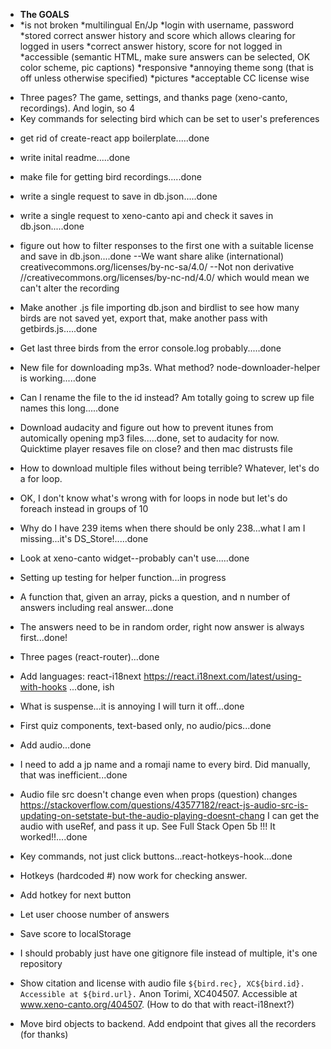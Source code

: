 - **The GOALS**
- *is not broken *multilingual En/Jp *login with username, password *stored correct answer history and score which allows clearing for logged in users *correct answer history, score for not logged in *accessible (semantic HTML, make sure answers can be selected, OK color scheme, pic captions) *responsive *annoying theme song (that is off unless otherwise specified) *pictures *acceptable CC license wise

* Three pages? The game, settings, and thanks page (xeno-canto, recordings). And login, so 4
* Key commands for selecting bird which can be set to user's preferences

- get rid of create-react app boilerplate.....done
- write inital readme.....done
- make file for getting bird recordings.....done
- write a single request to save in db.json.....done
- write a single request to xeno-canto api and check it saves in db.json.....done
- figure out how to filter responses to the first one with a suitable license and save in db.json....done
  --We want share alike (international) creativecommons.org/licenses/by-nc-sa/4.0/
  --Not non derivative //creativecommons.org/licenses/by-nc-nd/4.0/ which would mean we can't alter the recording
- Make another .js file importing db.json and birdlist to see how many birds are not saved yet, export that, make another pass with getbirds.js.....done
- Get last three birds from the error console.log probably.....done
- New file for downloading mp3s. What method? node-downloader-helper is working.....done
- Can I rename the file to the id instead? Am totally going to screw up file names this long.....done
- Download audacity and figure out how to prevent itunes from automically opening mp3 files.....done, set to audacity for now. Quicktime player resaves file on close? and then mac distrusts file
- How to download multiple files without being terrible? Whatever, let's do a for loop.
- OK, I don't know what's wrong with for loops in node but let's do foreach instead in groups of 10
- Why do I have 239 items when there should be only 238...what I am I missing...it's DS_Store!.....done
- Look at xeno-canto widget--probably can't use.....done
- Setting up testing for helper function...in progress
- A function that, given an array, picks a question, and n number of answers including real answer...done
- The answers need to be in random order, right now answer is always first...done!
- Three pages (react-router)...done
- Add languages: react-i18next https://react.i18next.com/latest/using-with-hooks ...done, ish
- What is suspense...it is annoying I will turn it off...done
- First quiz components, text-based only, no audio/pics...done
- Add audio...done
- I need to add a jp name and a romaji name to every bird. Did manually, that was inefficient...done
- Audio file src doesn't change even when props (question) changes
  https://stackoverflow.com/questions/43577182/react-js-audio-src-is-updating-on-setstate-but-the-audio-playing-doesnt-chang
  I can get the audio with useRef, and pass it up. See Full Stack Open 5b !!! It worked!!....done
- Key commands, not just click buttons...react-hotkeys-hook...done
- Hotkeys (hardcoded #) now work for checking answer.

- Add hotkey for next button
- Let user choose number of answers
- Save score to localStorage
- I should probably just have one gitignore file instead of multiple, it's one repository
- Show citation and license with audio file
  `${bird.rec}, XC${bird.id}. Accessible at ${bird.url}.`
  Anon Torimi, XC404507. Accessible at www.xeno-canto.org/404507.
  (How to do that with react-i18next?)
- Move bird objects to backend. Add endpoint that gives all the recorders (for thanks)
